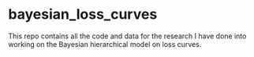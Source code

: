 # bayesian_loss_curves
This repo contains all the code and data for the research I have done into working on the Bayesian hierarchical model on loss curves.
